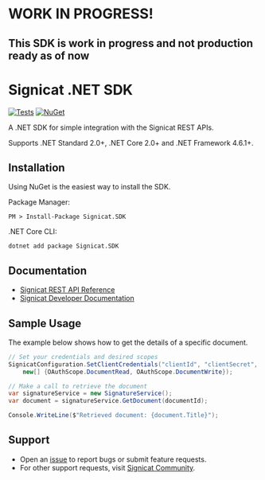 # WORK IN PROGRESS!
This SDK is work in progress and not production ready as of now
-------------------------------
# Signicat .NET SDK
[![Tests](https://github.com/signicat/signicat-net/actions/workflows/test.yml/badge.svg)](https://github.com/signicat/signicat-net/actions/workflows/test.yml)
 [![NuGet](https://img.shields.io/nuget/v/Signicat.SDK.svg)](https://www.nuget.org/packages/Signicat.SDK)

A .NET SDK for simple integration with the Signicat REST APIs.

Supports .NET Standard 2.0+, .NET Core 2.0+ and .NET Framework 4.6.1+.

## Installation
Using NuGet is the easiest way to install the SDK.

Package Manager:

	PM > Install-Package Signicat.SDK

.NET Core CLI:  

	dotnet add package Signicat.SDK

## Documentation
- [Signicat REST API Reference](https://developer.signicat.com/dtp/apis/authentication/)
- [Signicat Developer Documentation](https://developer.signicat.com/dtp/docs)


## Sample Usage
The example below shows how to get the details of a specific document.

```csharp
// Set your credentials and desired scopes
SignicatConfiguration.SetClientCredentials("clientId", "clientSecret",
    new[] {OAuthScope.DocumentRead, OAuthScope.DocumentWrite});

// Make a call to retrieve the document
var signatureService = new SignatureService();
var document = signatureService.GetDocument(documentId);

Console.WriteLine($"Retrieved document: {document.Title}");
```

## Support
- Open an [issue](https://github.com/signicat/signicat-net/issues) to report bugs or submit feature requests.
- For other support requests, visit [Signicat Community](https://community.signicat.com).
